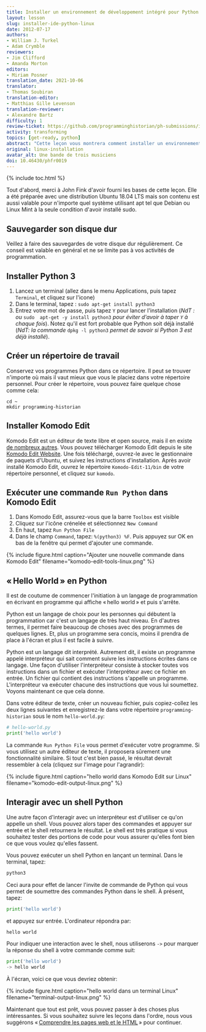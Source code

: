 ```yaml
---
title: Installer un environnement de développement intégré pour Python (Linux)
layout: lesson
slug: installer-ide-python-linux
date: 2012-07-17
authors:
- William J. Turkel
- Adam Crymble
reviewers:
- Jim Clifford
- Amanda Morton
editors:
- Miriam Posner
translation_date: 2021-10-06 
translator:
- Thomas Soubiran
translation-editor:
- Matthias Gille Levenson
translation-reviewer:
- Alexandre Bartz
difficulty: 1
review-ticket: https://github.com/programminghistorian/ph-submissions/issues/359
activity: transforming
topics: [get-ready, python]
abstract: "Cette leçon vous montrera comment installer un environnement de développement pour Python sur un ordinateur exécutant le système d'exploitation Linux."
original: linux-installation
avatar_alt: Une bande de trois musiciens
doi: 10.46430/phfr0019 
---
```


{% include toc.html %}





Tout d'abord, merci à John Fink d'avoir fourni les bases de cette leçon. 
Elle a été préparée avec une distribution Ubuntu 18.04 LTS mais son contenu est aussi valable pour n'importe quel système utilisant apt tel que Debian ou Linux Mint à la seule condition d'avoir installé sudo.

## Sauvegarder son disque dur

Veillez à faire des sauvegardes de votre disque dur régulièrement. Ce conseil est valable en général et ne se limite pas à vos activités de programmation.

## Installer Python 3
  
1.  Lancez un terminal (allez dans le menu Applications, puis tapez `Terminal`, et cliquez sur l'icone)
2.  Dans le terminal, tapez : `sudo apt-get install python3`
3.  Entrez votre mot de passe, puis tapez `Y` pour lancer l'installation (*NdT : ou* `sudo  apt-get -y install python3` *pour éviter d'avoir à taper `Y` à chaque fois*). 
    Notez qu'il est fort probable que Python soit déjà installé (*NdT: la commande* `dpkg -l python3` *permet de savoir si Python 3 est déjà installé*).

## Créer un répertoire de travail

Conservez vos programmes Python dans ce répertoire. Il peut se trouver n'importe où mais il vaut mieux que vous le placiez dans votre répertoire personnel. Pour créer le répertoire, vous pouvez faire quelque chose comme cela:

```
cd ~
mkdir programming-historian
```

## Installer Komodo Edit

Komodo Edit est un éditeur de texte libre et open source, mais il en existe [de nombreux autres][]. Vous pouvez télécharger Komodo Edit depuis le site [Komodo Edit Website][]. Une fois téléchargé, ouvrez-le avec le gestionnaire de paquets d'Ubuntu, et suivez les instructions d'installation. Après avoir installé Komodo Edit,
ouvrez le répertoire `Komodo-Edit-11/bin` de votre répertoire personnel, et cliquez sur `komodo`.


## Exécuter une commande ```Run Python``` dans Komodo Edit

1.  Dans Komodo Edit, assurez-vous que la barre ```Toolbox``` est visible
2.  Cliquez sur l'icône crénelée et sélectionnez `New Command`
3.  En haut, tapez `Run Python File`
4.  Dans le champ ```Command```, tapez: `%(python3) %F`. Puis appuyez sur OK en bas de la fenêtre qui permet d'ajouter une commande.
   
{% include figure.html caption="Ajouter une nouvelle commande dans Komodo Edit" filename="komodo-edit-tools-linux.png" %}


## &laquo;&#x202F;Hello World&#x202F;&raquo; en Python

Il est de coutume de commencer l'initiation à un langage de programmation en écrivant en programme qui affiche &laquo;&#x202F;hello world&#x202F;&raquo; et puis s'arrête.

Python est un langage de choix pour les personnes qui débutent la programmation car c'est un langage de très haut niveau. En d'autres termes, il permet faire beaucoup de choses avec des programmes de quelques lignes. Et, plus un programme sera concis, moins il prendra de place à l'écran et plus il est facile à suivre.

Python est un langage dit interprété. Autrement dit, il existe un programme appelé interpréteur qui sait comment suivre les instructions écrites dans ce langage. Une façon d'utiliser l'interpréteur consiste à stocker toutes vos instructions dans un fichier et exécuter l'interpréteur avec ce fichier en entrée. Un fichier qui contient des instructions s'appelle un programme. L'interpréteur va exécuter chacune des instructions que vous lui soumettez. 
Voyons maintenant ce que cela donne.  

Dans votre éditeur de texte, créer un nouveau fichier, puis copiez-collez les deux lignes suivantes et enregistrez-le dans votre répertoire `programming-historian` sous le nom `hello-world.py`:

``` python
# hello-world.py
print('hello world')
```

La commande ```Run Python File``` vous permet d'exécuter votre programme. Si vous utilisez un autre éditeur de texte, il proposera sûrement une fonctionnalité similaire. Si tout c'est bien passé, le résultat devrait ressembler à cela (cliquez sur l'image pour l'agrandir):

{% include figure.html caption="hello world dans Komodo Edit sur Linux" filename="komodo-edit-output-linux.png" %}

## Interagir avec un shell Python

Une autre façon d'interagir avec un interpréteur est d'utiliser ce qu'on appelle un shell. Vous pouvez alors taper des commandes et appuyer sur entrée et le shell retournera le résultat. Le shell est très pratique si vous souhaitez tester des portions de code pour vous assurer qu'elles font bien ce que vous voulez qu'elles fassent.

Vous pouvez exécuter un shell Python en lançant un terminal. Dans le terminal, tapez:

``` python
python3
```

Ceci aura pour effet de lancer l'invite de commande de Python qui vous permet de soumettre des commandes Python dans le shell. À présent, tapez:

``` python
print('hello world')
```

et appuyez sur entrée. L'ordinateur répondra par:

``` python
hello world
```

Pour indiquer une interaction avec le shell, nous utiliserons `->` pour marquer la réponse du shell à votre commande comme suit:

``` python
print('hello world')
-> hello world
```

À l'écran, voici ce que vous devriez obtenir:

{% include figure.html caption="hello world dans un terminal Linux" filename="terminal-output-linux.png" %}

Maintenant que tout est prêt, vous pouvez passer à des choses plus intéressantes. Si vous souhaitez suivre les leçons dans l'ordre, nous vous suggérons &laquo;&#x202F;[Comprendre les pages web et le HTML][]&#x202F;&raquo; pour continuer.

  [de nombreux autres]: https://wiki.python.org/moin/PythonEditors/
  [Komodo Edit Website]: https://www.activestate.com/products/komodo-edit/
  [Comprendre les pages web et le HTML]: /fr/lecons/comprendre-les-pages-web
